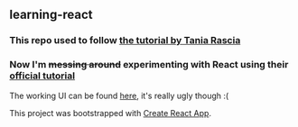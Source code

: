 ## learning-react

### This repo used to follow [the tutorial by Tania Rascia](https://www.taniarascia.com/getting-started-with-react/)

### Now I'm ~~messing around~~ experimenting with React using their [official tutorial](https://reactjs.org/docs/hello-world.html)

The working UI can be found [here](https://tsunderekermit.github.io/learning-react/), it's really ugly though :(

This project was bootstrapped with [Create React App](https://github.com/facebook/create-react-app).
